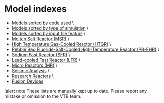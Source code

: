 # Model indexes

- [Models sorted by code used](resources/codes_used.md) \\
- [Models sorted by type of simulation](resources/simulation_type.md) \\
- [Models sorted by input file feature](resources/input_features.md) \\
- [Molten Salt Reactor (MSR)](msr/index.md) \\
- [High Temperature Gas-Cooled Reactor (HTGR)](htgr/index.md) \\
- [Pebble Bed Fluoride-Salt-Cooled High-Temperature Reactor (PB-FHR)](pbfhr/index.md) \\
- [Sodium Fast Reactor (SFR)](sfr/index.md) \\
- [Lead-cooled Fast Reactor (LFR)](lfr/index.md) \\
- [Micro Reactors (MR)](microreactors/index.md) \\
- [Seismic Analysis](seismic_analysis/index.md)  \\
- [Research Reactors](research_reactors/index.md) \\
- [Fusion Devices](fusion/index.md)


!alert note
These lists are manually kept up to date. Please report any mistake or omission to the VTB team.
